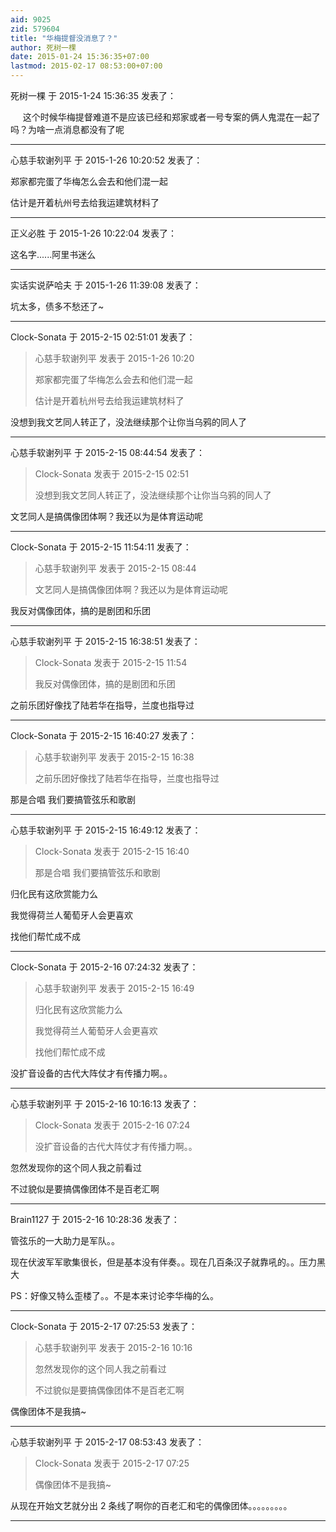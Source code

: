 ```yaml
---
aid: 9025
zid: 579604
title: "华梅提督没消息了？"
author: 死树一棵
date: 2015-01-24 15:36:35+07:00
lastmod: 2015-02-17 08:53:00+07:00
---
```


死树一棵 于 2015-1-24 15:36:35 发表了：

&nbsp; &nbsp;&nbsp;&nbsp;这个时候华梅提督难道不是应该已经和郑家或者一号专案的俩人鬼混在一起了吗？为啥一点消息都没有了呢

---

心慈手软谢列平 于 2015-1-26 10:20:52 发表了：

郑家都完蛋了华梅怎么会去和他们混一起

估计是开着杭州号去给我运建筑材料了

---

正义必胜 于 2015-1-26 10:22:04 发表了：

这名字......阿里书迷么

---

实话实说萨哈夫 于 2015-1-26 11:39:08 发表了：

坑太多，债多不愁还了~

---

Clock-Sonata 于 2015-2-15 02:51:01 发表了：

> 心慈手软谢列平 发表于 2015-1-26 10:20
>
> 郑家都完蛋了华梅怎么会去和他们混一起
>
> 估计是开着杭州号去给我运建筑材料了

没想到我文艺同人转正了，没法继续那个让你当乌鸦的同人了

---

心慈手软谢列平 于 2015-2-15 08:44:54 发表了：

> Clock-Sonata 发表于 2015-2-15 02:51
>
> 没想到我文艺同人转正了，没法继续那个让你当乌鸦的同人了

文艺同人是搞偶像团体啊？我还以为是体育运动呢

---

Clock-Sonata 于 2015-2-15 11:54:11 发表了：

> 心慈手软谢列平 发表于 2015-2-15 08:44
>
> 文艺同人是搞偶像团体啊？我还以为是体育运动呢

我反对偶像团体，搞的是剧团和乐团

---

心慈手软谢列平 于 2015-2-15 16:38:51 发表了：

> Clock-Sonata 发表于 2015-2-15 11:54
>
> 我反对偶像团体，搞的是剧团和乐团

之前乐团好像找了陆若华在指导，兰度也指导过

---

Clock-Sonata 于 2015-2-15 16:40:27 发表了：

> 心慈手软谢列平 发表于 2015-2-15 16:38
>
> 之前乐团好像找了陆若华在指导，兰度也指导过

那是合唱 我们要搞管弦乐和歌剧

---

心慈手软谢列平 于 2015-2-15 16:49:12 发表了：

> Clock-Sonata 发表于 2015-2-15 16:40
>
> 那是合唱 我们要搞管弦乐和歌剧

归化民有这欣赏能力么

我觉得荷兰人葡萄牙人会更喜欢

找他们帮忙成不成

---

Clock-Sonata 于 2015-2-16 07:24:32 发表了：

> 心慈手软谢列平 发表于 2015-2-15 16:49
>
> 归化民有这欣赏能力么
>
> 我觉得荷兰人葡萄牙人会更喜欢
>
> 找他们帮忙成不成

没扩音设备的古代大阵仗才有传播力啊。。

---

心慈手软谢列平 于 2015-2-16 10:16:13 发表了：

> Clock-Sonata 发表于 2015-2-16 07:24
>
> 没扩音设备的古代大阵仗才有传播力啊。。

忽然发现你的这个同人我之前看过

不过貌似是要搞偶像团体不是百老汇啊

---

Brain1127 于 2015-2-16 10:28:36 发表了：

管弦乐的一大助力是军队。。

现在伏波军军歌集很长，但是基本没有伴奏。。现在几百条汉子就靠吼的。。压力黑大

PS：好像又特么歪楼了。。不是本来讨论李华梅的么。

---

Clock-Sonata 于 2015-2-17 07:25:53 发表了：

> 心慈手软谢列平 发表于 2015-2-16 10:16
>
> 忽然发现你的这个同人我之前看过
>
> 不过貌似是要搞偶像团体不是百老汇啊

偶像团体不是我搞~

---

心慈手软谢列平 于 2015-2-17 08:53:43 发表了：

> Clock-Sonata 发表于 2015-2-17 07:25
>
> 偶像团体不是我搞~

从现在开始文艺就分出 2 条线了啊你的百老汇和宅的偶像团体。。。。。。。。。

---

